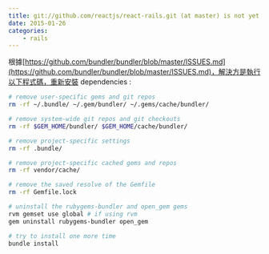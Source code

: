 ```yaml
---
title: git://github.com/reactjs/react-rails.git (at master) is not yet checked out. Run `bundle install` first.
date: 2015-01-26
categories:
    - rails
---
```

根據[https://github.com/bundler/bundler/blob/master/ISSUES.md](https://github.com/bundler/bundler/blob/master/ISSUES.md)，解決方是執行以下程式碼，重新安裝 dependencies :

```bash
# remove user-specific gems and git repos
rm -rf ~/.bundle/ ~/.gem/bundler/ ~/.gems/cache/bundler/

# remove system-wide git repos and git checkouts
rm -rf $GEM_HOME/bundler/ $GEM_HOME/cache/bundler/

# remove project-specific settings
rm -rf .bundle/

# remove project-specific cached gems and repos
rm -rf vendor/cache/

# remove the saved resolve of the Gemfile
rm -rf Gemfile.lock

# uninstall the rubygems-bundler and open_gem gems
rvm gemset use global # if using rvm
gem uninstall rubygems-bundler open_gem

# try to install one more time
bundle install
```
